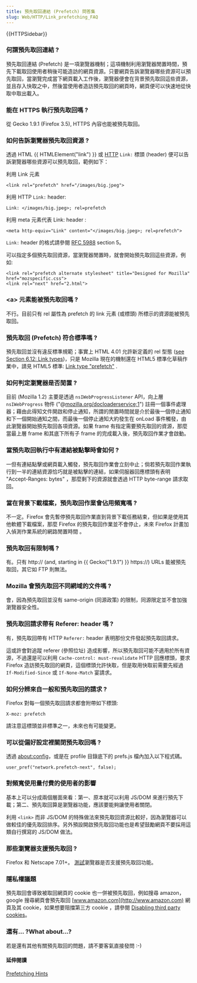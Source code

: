 ```yaml
---
title: 預先取回連結 (Prefetch) 問答集
slug: Web/HTTP/Link_prefetching_FAQ
---
```


{{HTTPSidebar}}

### 何謂預先取回連結 ?

預先取回連結 (Prefetch) 是一項瀏覽器機制；這項機制利用瀏覽器閒置時間，預先下載取回使用者稍後可能造訪的網頁資源。只要網頁告訴瀏覽器哪些資源可以預先取回，當瀏覽完成當下網頁載入工作後，瀏覽器便會在背景預先取回這些資源，並且存入快取之中，然後當使用者造訪預先取回的網頁時，網頁便可以快速地從快取中取出載入。

### 能在 HTTPS 執行預先取回嗎 ?

從 Gecko 1.9.1 (Firefox 3.5), HTTPS 內容也能被預先取回。

### 如何告訴瀏覽器預先取回資源 ?

透過 HTML {{ HTMLElement("link") }} 或 [HTTP](/zh-TW/HTTP) `Link:` 標頭 (header) 便可以告訴瀏覽器哪些資源可以預先取回，範例如下：

利用 Link 元素

```plain
<link rel="prefetch" href="/images/big.jpeg">
```

利用 HTTP `Link:` header:

```plain
Link: </images/big.jpeg>; rel=prefetch
```

利用 meta 元素代表 Link: header :

```plain
<meta http-equiv="Link" content="</images/big.jpeg>; rel=prefetch">
```

`Link:` header 的格式請參閱 [RFC 5988](http://tools.ietf.org/html/rfc5988) section 5。

可以指定多個預先取回資源，當瀏覽器閒置時，就會開始預先取回這些資源，例如:

```plain
<link rel="prefetch alternate stylesheet" title="Designed for Mozilla" href="mozspecific.css">
<link rel="next" href="2.html">
```

### \<a> 元素能被預先取回嗎 ?

不行。目前只有 rel 屬性為 prefetch 的 link 元素 (或標頭) 所標示的資源能被預先取回。

### 預先取回 (Prefetch) 符合標準嗎 ?

預先取回並沒有違反標準規範；事實上 HTML 4.01 允許新定義的 rel 型態 ([see Section 6.12: Link types](http://www.w3.org/TR/html4/types.html#type-links))，只是 Mozilla 現在的機制還在 HTML5 標準化草稿作業中，請見 HTML5 標準: [Link type "prefetch"](http://www.whatwg.org/specs/web-apps/current-work/#link-type-prefetch) .

### 如何判定瀏覽器是否閒置 ?

目前 (Mozilla 1.2) 主要是透過 `nsIWebProgressListener` API，向上層 `nsIWebProgress` 物件 ("@[mozilla.org/docloaderservice;1](http://mozilla.org/docloaderservice;1)") 註冊一個事件處理器；藉由此得知文件開啟和停止通知，所謂的閒置時間就是介於最後一個停止通知和下一個開始通知之間，而最後一個停止通知大約發生在 onLoad 事件觸發，由此瀏覽器開始預先取回各項資源。如果 frame 有指定需要預先取回的資源，那麼當最上層 frame 和其底下所有子 frame 的完成載入後，預先取回作業才會啟動。

### 當預先取回執行中有連結被點擊時會如何 ?

一但有連結點擊或網頁載入觸發，預先取回作業會立刻中止；倘若預先取回作業執行到一半的連結資源恰巧就是被點擊的連結，如果伺服器回應標頭有表明 "Accept-Ranges: bytes" ，那麼剩下的資源就會透過 HTTP byte-range 請求取回。

### 當在背景下載檔案，預先取回作業會佔用頻寬嗎 ?

不一定。Firefox 會先暫停預先取回作業直到背景下載任務結束，但如果是使用其他軟體下載檔案，那麼 Firefox 的預先取回作業並不會停止，未來 Firefox 計畫加入偵測作業系統的網路閒置時間 。

### 預先取回有限制嗎 ?

有。只有 http\:// (and, starting in {{ Gecko("1.9.1") }} https\://) URLs 能被預先取回，其它如 FTP 則無法。

### Mozilla 會預先取回不同網域的文件嗎 ?

會，因為預先取回並沒有 same-origin (同源政策) 的限制，同源限定並不會加強瀏覽器安全性。

### 預先取回請求帶有 Referer: header 嗎 ?

有，預先取回帶有 HTTP `Referer:` header 表明那份文件發起預先取回請求。

這或許會對追蹤 referer (參照位址) 造成影響，所以預先取回可能不適用於所有資源，不過還是可以利用 `Cache-control: must-revalidate` HTTP 回應標頭，要求 Firefox 造訪預先取回的網頁，這個標頭允許快取，但是取用快取前需要先經過 `If-Modified-Since` 或 `If-None-Match` 宴請求。

### 如何分辨來自一般和預先取回的請求 ?

Firefox 對每一個預先取回請求都會附帶如下標頭:

```plain
X-moz: prefetch
```

請注意這標頭並非標準之一，未來也有可能變更。

### 可以從偏好設定裡關閉預先取回嗎 ?

透過 [about:config](/about:config)，或是在 profile 目錄底下的 prefs.js 檔內加入以下程式碼。

```plain
user_pref("network.prefetch-next", false);
```

### 對頻寬使用量付費的使用者的影響

基本上可以分成兩個層面來看：第一、原本就可以利用 JS/DOM 來進行預先下載；第二、預先取回算是瀏覽器功能，應該要能夠讓使用者關閉。

利用 `<link>` 而非 JS/DOM 的特殊做法來預先取回資源比較好，因為瀏覽器可以做較佳的優先取回排序。另外預設開啟預先取回功能也是希望鼓勵網頁不要採用這類自行撰寫的 JS/DOM 做法。

### 那些瀏覽器支援預先取回 ?

Firefox 和 Netscape 7.01+。 [測試](http://gemal.dk/browserspy/prefetch.php)瀏覽器是否支援預先取回功能。

### 隱私權議題

預先取回會導致被取回網頁的 cookie 也一併被預先取回，例如搜尋 amazon，google 搜尋網頁會預先取回 [www.amazon.com](http://www.amazon.com) 網頁及其 cookie，如果想要阻擋第三方 cookie ，請參閱 [Disabling third party cookies](http://support.mozilla.com/en-US/kb/Disabling%20third%20party%20cookies)。

### 還有... ?What about...?

若是還有其他有關預先取回的問題，請不要客氣直接發問 :-)

#### 延伸閱讀

[Prefetching Hints](http://www.edochan.com/programming/pf.htm)
